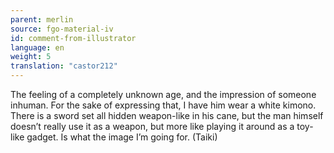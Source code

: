 ```yaml
---
parent: merlin
source: fgo-material-iv
id: comment-from-illustrator
language: en
weight: 5
translation: "castor212"
---
```


The feeling of a completely unknown age, and the impression of someone inhuman. For the sake of expressing that, I have him wear a white kimono. There is a sword set all hidden weapon-like in his cane, but the man himself doesn’t really use it as a weapon, but more like playing it around as a toy-like gadget. Is what the image I’m going for. (Taiki)

